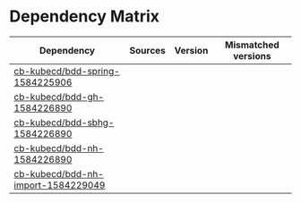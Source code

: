 # Dependency Matrix

Dependency | Sources | Version | Mismatched versions
---------- | ------- | ------- | -------------------
[cb-kubecd/bdd-spring-1584225906](https://github.com/cb-kubecd/bdd-spring-1584225906.git) |  | []() | 
[cb-kubecd/bdd-gh-1584226890](https://github.com/cb-kubecd/bdd-gh-1584226890.git) |  | []() | 
[cb-kubecd/bdd-sbhg-1584226890](https://github.com/cb-kubecd/bdd-sbhg-1584226890.git) |  | []() | 
[cb-kubecd/bdd-nh-1584226890](https://github.com/cb-kubecd/bdd-nh-1584226890.git) |  | []() | 
[cb-kubecd/bdd-nh-import-1584229049](https://github.com/cb-kubecd/bdd-nh-import-1584229049.git) |  | []() | 
